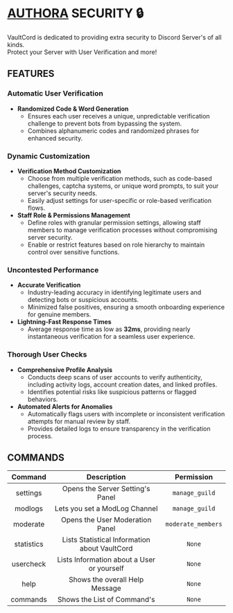 # [AUTHORA](https://discord.com/oauth2/authorize?client_id=1326296257035112548) SECURITY 🔒
VaultCord is dedicated to providing extra security to Discord Server's of all kinds.<br />
Protect your Server with User Verification and more!
## FEATURES
### Automatic User Verification
- **Randomized Code & Word Generation**
  - Ensures each user receives a unique, unpredictable verification challenge to prevent bots from bypassing the system.
  - Combines alphanumeric codes and randomized phrases for enhanced security.
### Dynamic Customization
- **Verification Method Customization**
  - Choose from multiple verification methods, such as code-based challenges, captcha systems, or unique word prompts, to suit your server's security needs.
  - Easily adjust settings for user-specific or role-based verification flows.
- **Staff Role & Permissions Management**
  - Define roles with granular permission settings, allowing staff members to manage verification processes without compromising server security.
  - Enable or restrict features based on role hierarchy to maintain control over sensitive functions.
### Uncontested Performance
- **Accurate Verification**
  - Industry-leading accuracy in identifying legitimate users and detecting bots or suspicious accounts.
  - Minimized false positives, ensuring a smooth onboarding experience for genuine members.
- **Lightning-Fast Response Times**
  - Average response time as low as **32ms**, providing nearly instantaneous verification for a seamless user experience.
### Thorough User Checks
- **Comprehensive Profile Analysis**
  - Conducts deep scans of user accounts to verify authenticity, including activity logs, account creation dates, and linked profiles.
  - Identifies potential risks like suspicious patterns or flagged behaviors.
- **Automated Alerts for Anomalies**
  - Automatically flags users with incomplete or inconsistent verification attempts for manual review by staff.
  - Provides detailed logs to ensure transparency in the verification process.
## COMMANDS
| Command | Description | Permission |
| :---: | :---: | :---: |
| settings | Opens the Server Setting's Panel | `manage_guild` |
| modlogs | Lets you set a ModLog Channel | `manage_guild` |
| moderate | Opens the User Moderation Panel | `moderate_members` |
| statistics | Lists Statistical Information about VaultCord | `None` |
| usercheck | Lists Information about a User or yourself | `None` |
| help | Shows the overall Help Message | `None` |
| commands | Shows the List of Command's | `None` |
